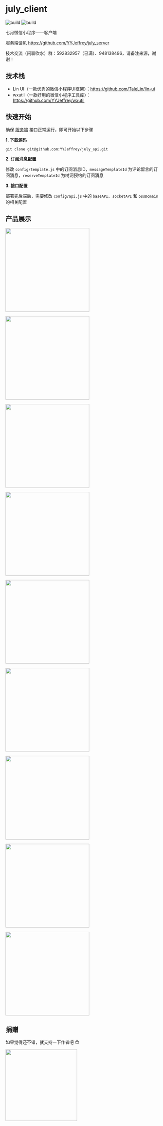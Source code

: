 # july_client

![build](https://img.shields.io/badge/build-passing-brightgreen)
![build](https://img.shields.io/badge/license-Apache%202-blue)

七月微信小程序——客户端

服务端请见 https://github.com/YYJeffrey/july_server

技术交流（闲聊吹水）群：592832957（已满）、948138496，请备注来源，谢谢！

## 技术栈

- Lin UI（一款优秀的微信小程序UI框架）：https://github.com/TaleLin/lin-ui
- wxutil（一款好用的微信小程序工具库）：https://github.com/YYJeffrey/wxutil


## 快速开始

确保 [服务端](https://github.com/YYJeffrey/july_server) 接口正常运行，即可开始以下步骤

**1. 下载源码**

```
git clone git@github.com:YYJeffrey/july_api.git
```

**2. 订阅消息配置**  

修改 `config/template.js` 中的订阅消息ID，`messageTemplateId` 为评论留言的订阅消息，`reserveTemplateId` 为树洞预约的订阅消息

**3. 接口配置**

部署完后端后，需要修改 `config/api.js` 中的 `baseAPI`、`socketAPI` 和 `ossDomain` 的相关配置


## 产品展示

<img src="assets/1.png" width="275px" /><br/>

<img src="assets/2.png" width="275px" /><br/>

<img src="assets/3.png" width="275px" /><br/>

<img src="assets/4.png" width="275px" /><br/>

<img src="assets/5.png" width="275px" /><br/>

<img src="assets/6.png" width="275px" /><br/>

<img src="assets/7.png" width="275px" /><br/>

<img src="assets/8.png" width="275px" /><br/>

<img src="assets/9.jpeg" width="275px" /><br/>


## 捐赠

如果觉得还不错，就支持一下作者吧 😊

<img src="assets/qr_like.png" width="235px" />
